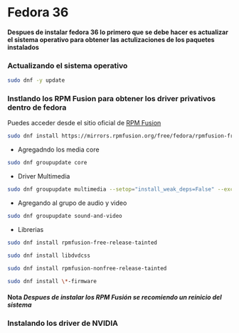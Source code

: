 # Fedora 36

__Despues de instalar fedora 36 lo primero que se debe hacer es actualizar el sistema operativo para obtener las actulizaciones de los paquetes instalados__
### Actualizando el sistema operativo
```sh
sudo dnf -y update
```
### Instlando los RPM Fusion para obtener los driver privativos dentro de fedora  
Puedes acceder desde el sitio oficial de [RPM Fusion](https://rpmfusion.org/Configuration)  

```sh
sudo dnf install https://mirrors.rpmfusion.org/free/fedora/rpmfusion-free-release-$(rpm -E %fedora).noarch.rpm https://mirrors.rpmfusion.org/nonfree/fedora/rpmfusion-nonfree-release-$(rpm -E %fedora).noarch.rpm
```  
- Agregadndo los media core
```sh 
sudo dnf groupupdate core
```
- Driver Multimedia  
```sh 
sudo dnf groupupdate multimedia --setop="install_weak_deps=False" --exclude=PackageKit-gstreamer-plugin 
```  
- Agregando al grupo de audio y video  
```sh
sudo dnf groupupdate sound-and-video  
```  
- Librerias 
```sh 
sudo dnf install rpmfusion-free-release-tainted
``` 
```sh 
sudo dnf install libdvdcss  
``` 
```sh 
sudo dnf install rpmfusion-nonfree-release-tainted
``` 
```sh
sudo dnf install \*-firmware
```  
#### **Nota** _Despues de instalar los RPM Fusión se recomiendo un reinicio del sistema_ 
### Instalando los driver de NVIDIA
